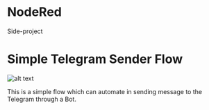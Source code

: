 # NodeRed
Side-project

# Simple Telegram Sender Flow
![alt text](simpleFlow.png)

This is a simple flow which can automate in sending message to the Telegram through a Bot.